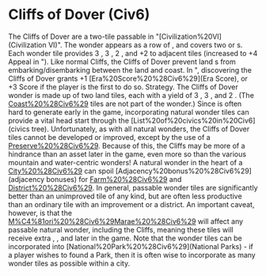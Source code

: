 # Cliffs of Dover (Civ6)

The Cliffs of Dover are a two-tile passable in "[Civilization%20VI](Civilization VI)". The wonder appears as a row of , and covers two or s. Each wonder tile provides 3 , 3 , 2 , and +2 to adjacent tiles (increased to +4 Appeal in ").
Like normal Cliffs, the Cliffs of Dover prevent land s from embarking/disembarking between the land and coast.
In ", discovering the Cliffs of Dover grants +1 [Era%20Score%20%28Civ6%29](Era Score), or +3 Score if the player is the first to do so.
Strategy.
The Cliffs of Dover wonder is made up of two land tiles, each with a yield of 3 , 3 , and 2 . (The [Coast%20%28Civ6%29](Coast) tiles are not part of the wonder.) Since is often hard to generate early in the game, incorporating natural wonder tiles can provide a vital head start through the [List%20of%20civics%20in%20Civ6](civics tree).
Unfortunately, as with all natural wonders, the Cliffs of Dover tiles cannot be developed or improved, except by the use of a [Preserve%20%28Civ6%29](Preserve). Because of this, the Cliffs may be more of a hindrance than an asset later in the game, even more so than the various mountain and water-centric wonders! A natural wonder in the heart of a [City%20%28Civ6%29](city) can spoil [Adjacency%20bonus%20%28Civ6%29](adjacency bonuses) for [Farm%20%28Civ6%29](Farms) and [District%20%28Civ6%29](districts). In general, passable wonder tiles are significantly better than an unimproved tile of any kind, but are often less productive than an ordinary tile with an improvement or a district. An important caveat, however, is that the [M%C4%81ori%20%28Civ6%29](Māori)[Marae%20%28Civ6%29](Marae) will affect any passable natural wonder, including the Cliffs, meaning these tiles will receive extra , , and later in the game.
Note that the wonder tiles can be incorporated into [National%20Park%20%28Civ6%29](National Parks) - if a player wishes to found a Park, then it is often wise to incorporate as many wonder tiles as possible within a city.